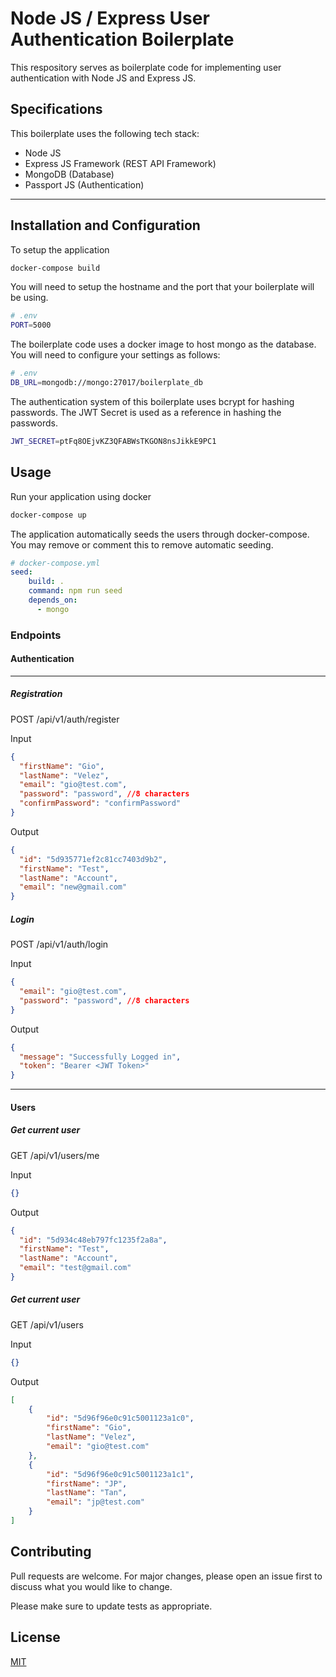 # Node JS / Express User Authentication Boilerplate

This respository serves as boilerplate code for implementing user authentication with Node JS and Express JS. 

## Specifications

This boilerplate uses the following tech stack:
* Node JS
* Express JS Framework (REST API Framework)
* MongoDB (Database)
* Passport JS (Authentication)
___


## Installation and Configuration
To setup the application
```bash
docker-compose build
```
You will need to setup the hostname and the port that your boilerplate will be using.

```sh
# .env
PORT=5000
```

The boilerplate code uses a docker image to host mongo as the database. You will need to configure your settings as follows:

```sh
# .env
DB_URL=mongodb://mongo:27017/boilerplate_db
```

The authentication system of this boilerplate uses bcrypt for hashing passwords. The JWT Secret is used as a reference in hashing the passwords.
```sh
JWT_SECRET=ptFq8OEjvKZ3QFABWsTKGON8nsJikkE9PC1
```

## Usage
Run your application using docker
```bash
docker-compose up
```

The application automatically seeds the users through docker-compose. You may remove or comment this to remove automatic seeding.

```yml
# docker-compose.yml
seed:
    build: .
    command: npm run seed
    depends_on:
      - mongo
```

### Endpoints

#### Authentication
___

##### Registration
POST /api/v1/auth/register

Input
```json
{
  "firstName": "Gio",
  "lastName": "Velez",
  "email": "gio@test.com",
  "password": "password", //8 characters
  "confirmPassword": "confirmPassword"
}
```
Output
```json
{
  "id": "5d935771ef2c81cc7403d9b2",
  "firstName": "Test",
  "lastName": "Account",
  "email": "new@gmail.com"
}
```

##### Login
POST /api/v1/auth/login

Input
```json
{
  "email": "gio@test.com",
  "password": "password", //8 characters
}
```
Output
```json
{
  "message": "Successfully Logged in",
  "token": "Bearer <JWT Token>"
}
```
___

#### Users

##### Get current user
GET /api/v1/users/me

Input
```json
{}
```

Output
```json
{
  "id": "5d934c48eb797fc1235f2a8a",
  "firstName": "Test",
  "lastName": "Account",
  "email": "test@gmail.com"
}
```

##### Get current user
GET /api/v1/users

Input
```json
{}
```

Output
```json
[
    {
        "id": "5d96f96e0c91c5001123a1c0",
        "firstName": "Gio",
        "lastName": "Velez",
        "email": "gio@test.com"
    },
    {
        "id": "5d96f96e0c91c5001123a1c1",
        "firstName": "JP",
        "lastName": "Tan",
        "email": "jp@test.com"
    }
]
```

## Contributing
Pull requests are welcome. For major changes, please open an issue first to discuss what you would like to change.

Please make sure to update tests as appropriate.

## License
[MIT](https://choosealicense.com/licenses/mit/)
